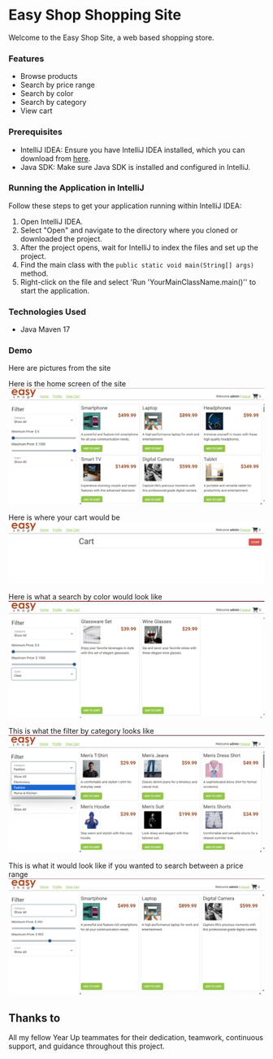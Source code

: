 # Easy Shop Shopping Site

Welcome to the Easy Shop Site, a web based shopping store.

### Features
- Browse products
- Search by price range
- Search by color
- Search by category
- View cart

### Prerequisites

- IntelliJ IDEA: Ensure you have IntelliJ IDEA installed, which you can download from [here](https://www.jetbrains.com/idea/download/).
- Java SDK: Make sure Java SDK is installed and configured in IntelliJ.

### Running the Application in IntelliJ

Follow these steps to get your application running within IntelliJ IDEA:

1. Open IntelliJ IDEA.
2. Select "Open" and navigate to the directory where you cloned or downloaded the project.
3. After the project opens, wait for IntelliJ to index the files and set up the project.
4. Find the main class with the `public static void main(String[] args)` method.
5. Right-click on the file and select 'Run 'YourMainClassName.main()'' to start the application.

### Technologies Used

- Java Maven 17

### Demo

Here are pictures from the site 

Here is the home screen of the site
![homescreen.png](homescreen.png)

Here is where your cart would be
![cart.png](cart.png)

Here is what a search by color would look like
![color.png](color.png)

This is what the filter by category looks like
![category.png](category.png)

This is what it would look like if you wanted to search between a price range
![price.png](price.png)

## Thanks to
All my fellow Year Up teammates for their dedication, teamwork, continuous support, and guidance throughout this project.